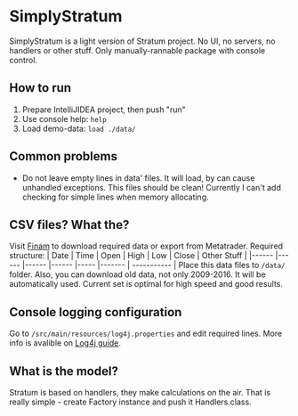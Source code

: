 # SimplyStratum
SimplyStratum is a light version of Stratum project. No UI, no servers, no handlers or other stuff. Only manually-rannable package with console control.

## How to run
1) Prepare IntelliJIDEA project, then push "run"
2) Use console help: `help`
3) Load demo-data: `load ./data/`

## Common problems
- Do not leave empty lines in data' files. It will load, by can cause unhandled exceptions. This files should be clean! Currently I can't add checking for simple lines when memory allocating.

## CSV files? What the?
Visit [Finam](https://www.finam.ru/profile/forex/eur-usd/export/) to download required data or export from Metatrader. Required structure:
| Date 	| Time 	| Open 	| High 	| Low 	| Close 	| Other Stuff   |
|------	|------	|------	|------	|-----	|-------	| -----------   |
Place this data files to `/data/` folder.
Also, you can download old data, not only 2009-2016. It will be automatically used. Current set is optimal for high speed and good results.

## Console logging configuration
Go to `/src/main/resources/log4j.properties` and edit required lines. More info  is avalible on [Log4j guide](https://logging.apache.org/log4j/2.x/).

## What is the model?
Stratum is based on handlers, they make calculations on the air. That is really simple - create Factory instance and push it Handlers.class.